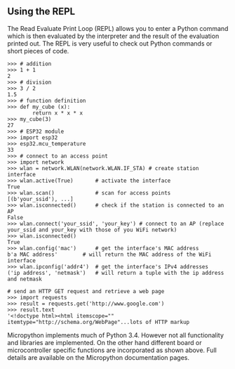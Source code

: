 
## Using the REPL

The Read Evaluate Print Loop (REPL) allows you to enter a Python command which is then evaluated by the interpreter and the result of the evaluation printed out. The REPL is very useful to check out Python commands or short pieces of code. 

```
>>> # addition
>>> 1 + 1
2
>>> # division
>>> 3 / 2
1.5
>>> # function definition
>>> def my_cube (x):
		return x * x * x
>>> my_cube(3)
27
>>> # ESP32 module
>>> import esp32
>>> esp32.mcu_temperature
33
>>> # connect to an access point
>>> import network
>>> wlan = network.WLAN(network.WLAN.IF_STA) # create station interface
>>> wlan.active(True)       # activate the interface
True
>>> wlan.scan()             # scan for access points
[(b'your_ssid'), ...]
>>> wlan.isconnected()      # check if the station is connected to an AP
False
>>> wlan.connect('your_ssid', 'your_key') # connect to an AP (replace your_ssid and your_key with those of you WiFi network)
>>> wlan.isconnected()
True
>>> wlan.config('mac')      # get the interface's MAC address
b'a MAC address'        # will return the MAC address of the WiFi interface 
>>> wlan.ipconfig('addr4')  # get the interface's IPv4 addresses
('ip address', 'netmask')   # will return a tuple with the ip address and netmask

# send an HTTP GET request and retrieve a web page
>>> import requests
>>> result = requests.get('http://www.google.com')
>>> result.text
'<!doctype html><html itemscope="" itemtype="http://schema.org/WebPage"...lots of HTTP markup
```
Micropython implements much of Python 3.4. However not all functionality and libraries are implemented. On the other hand different board or microcontroller specific functions are incorporated as shown above. Full details are available on the Micropython documentation pages.





